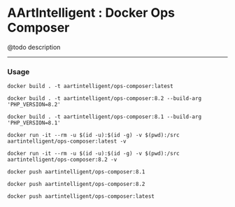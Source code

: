 # AArtIntelligent : Docker Ops Composer

@todo description

---

### Usage

```shell
docker build . -t aartintelligent/ops-composer:latest
```

```shell
docker build . -t aartintelligent/ops-composer:8.2 --build-arg 'PHP_VERSION=8.2'
```

```shell
docker build . -t aartintelligent/ops-composer:8.1 --build-arg 'PHP_VERSION=8.1'
```

```shell
docker run -it --rm -u $(id -u):$(id -g) -v $(pwd):/src aartintelligent/ops-composer:latest -v
```

```shell
docker run -it --rm -u $(id -u):$(id -g) -v $(pwd):/src aartintelligent/ops-composer:8.2 -v
```

```shell
docker push aartintelligent/ops-composer:8.1
```

```shell
docker push aartintelligent/ops-composer:8.2
```

```shell
docker push aartintelligent/ops-composer:latest
```
